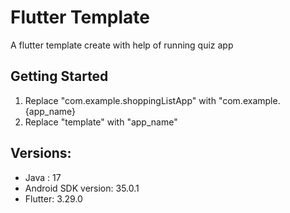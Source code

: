 # Flutter Template

A flutter template create with help of running quiz app

## Getting Started

1. Replace "com.example.shoppingListApp" with "com.example.{app_name}
2. Replace "template" with "app_name"

## Versions:

- Java : 17
- Android SDK version: 35.0.1
- Flutter: 3.29.0
